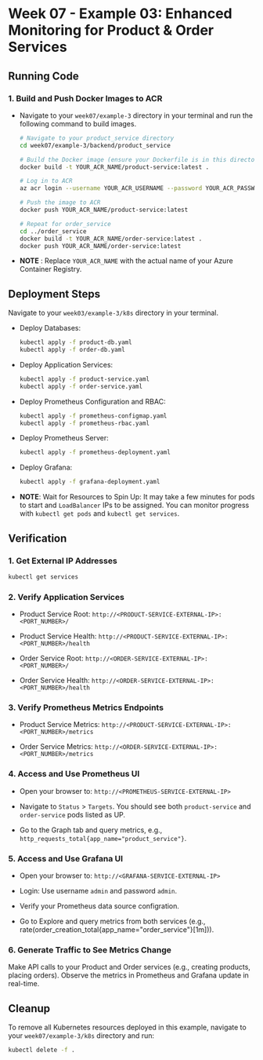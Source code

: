 # Week 07 - Example 03: Enhanced Monitoring for Product & Order Services

## Running Code

### 1. Build and Push Docker Images to ACR

- Navigate to your `week07/example-3` directory in your terminal and run the following command to build images.

  ```bash
  # Navigate to your product_service directory
  cd week07/example-3/backend/product_service

  # Build the Docker image (ensure your Dockerfile is in this directory)
  docker build -t YOUR_ACR_NAME/product-service:latest .

  # Log in to ACR
  az acr login --username YOUR_ACR_USERNAME --password YOUR_ACR_PASSWORD

  # Push the image to ACR
  docker push YOUR_ACR_NAME/product-service:latest

  # Repeat for order_service
  cd ../order_service
  docker build -t YOUR_ACR_NAME/order-service:latest .
  docker push YOUR_ACR_NAME/order-service:latest
  ```

- **NOTE** : Replace `YOUR_ACR_NAME` with the actual name of your Azure Container Registry.

## Deployment Steps

Navigate to your `week03/example-3/k8s` directory in your terminal.

- Deploy Databases:

  ```bash
  kubectl apply -f product-db.yaml
  kubectl apply -f order-db.yaml
  ```

- Deploy Application Services:

  ```bash
  kubectl apply -f product-service.yaml
  kubectl apply -f order-service.yaml
  ```

- Deploy Prometheus Configuration and RBAC:

  ```bash
  kubectl apply -f prometheus-configmap.yaml
  kubectl apply -f prometheus-rbac.yaml
  ```

- Deploy Prometheus Server:

  ```bash
  kubectl apply -f prometheus-deployment.yaml
  ```

- Deploy Grafana:

  ```bash
  kubectl apply -f grafana-deployment.yaml
  ```

- **NOTE**: Wait for Resources to Spin Up: It may take a few minutes for pods to start and `LoadBalancer` IPs to be assigned. You can monitor progress with `kubectl get pods` and `kubectl get services`.

## Verification

### 1. Get External IP Addresses

```bash
kubectl get services
```

### 2. Verify Application Services

- Product Service Root: `http://<PRODUCT-SERVICE-EXTERNAL-IP>:<PORT_NUMBER>/`

- Product Service Health: `http://<PRODUCT-SERVICE-EXTERNAL-IP>:<PORT_NUMBER>/health`

- Order Service Root: `http://<ORDER-SERVICE-EXTERNAL-IP>:<PORT_NUMBER>/`

- Order Service Health: `http://<ORDER-SERVICE-EXTERNAL-IP>:<PORT_NUMBER>/health`

### 3. Verify Prometheus Metrics Endpoints

- Product Service Metrics: `http://<PRODUCT-SERVICE-EXTERNAL-IP>:<PORT_NUMBER>/metrics`

- Order Service Metrics: `http://<ORDER-SERVICE-EXTERNAL-IP>:<PORT_NUMBER>/metrics`

### 4. Access and Use Prometheus UI

- Open your browser to: `http://<PROMETHEUS-SERVICE-EXTERNAL-IP>`

- Navigate to `Status` > `Targets`. You should see both `product-service` and `order-service` pods listed as UP.

- Go to the Graph tab and query metrics, e.g., `http_requests_total{app_name="product_service"}`.

### 5. Access and Use Grafana UI

- Open your browser to: `http://<GRAFANA-SERVICE-EXTERNAL-IP>`

- Login: Use username `admin` and password `admin`.

- Verify your Prometheus data source configration.

- Go to Explore and query metrics from both services (e.g., rate(order_creation_total{app_name="order_service"}[1m])).

### 6. Generate Traffic to See Metrics Change

Make API calls to your Product and Order services (e.g., creating products, placing orders). Observe the metrics in Prometheus and Grafana update in real-time.

## Cleanup

To remove all Kubernetes resources deployed in this example, navigate to your `week07/example-3/k8s` directory and run:

```bash
kubectl delete -f .
```
